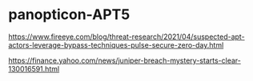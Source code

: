 # panopticon-APT5

https://www.fireeye.com/blog/threat-research/2021/04/suspected-apt-actors-leverage-bypass-techniques-pulse-secure-zero-day.html

https://finance.yahoo.com/news/juniper-breach-mystery-starts-clear-130016591.html

